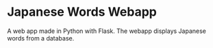 # Japanese Words Webapp
A web app made in Python with Flask. The webapp displays Japanese words from a database.
